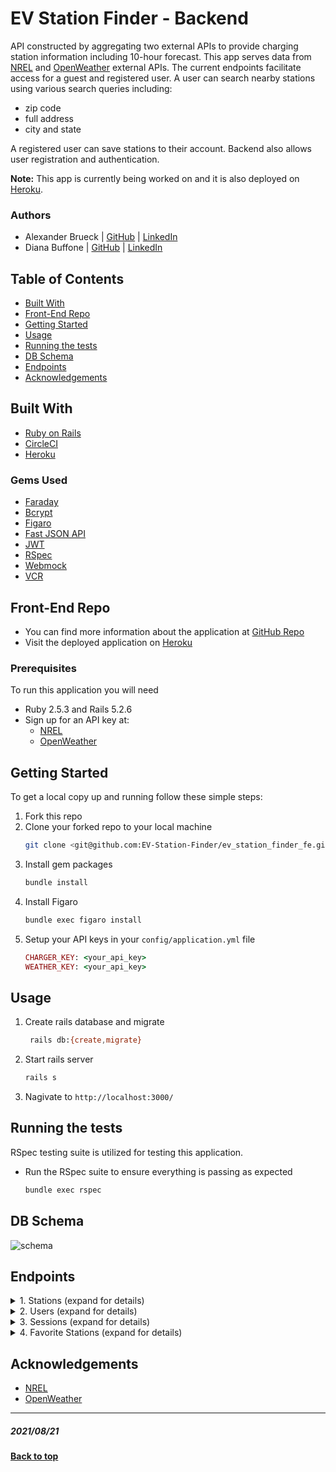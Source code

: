 # EV Station Finder - Backend
API constructed by aggregating two external APIs to provide charging station information including 10-hour forecast.
This app serves data from [NREL](https://developer.nrel.gov/docs/transportation/alt-fuel-stations-v1/) and [OpenWeather](https://openweathermap.org/api) external APIs.
The current endpoints facilitate access for a guest and registered user.
A user can search nearby stations using various search queries including:
  - zip code
  - full address
  - city and state

A registered user can save stations to their account.
Backend also allows user registration and authentication.

**Note:** This app is currently being worked on and it is also deployed on [Heroku](https://ev-station-finder-backend.herokuapp.com/api/v1/stations?location=los%20angeles,ca).

### Authors
- Alexander Brueck | [GitHub](https://github.com/brueck1988) | [LinkedIn](https://www.linkedin.com/in/brueck1988/)
- Diana Buffone | [GitHub](https://github.com/Diana20920) |
  [LinkedIn](https://www.linkedin.com/in/dianabuffone/)

## Table of Contents
  - [Built With](#built-with)
  - [Front-End Repo](#front-end-repo)
  - [Getting Started](#getting-started)
  - [Usage](#usage)
  - [Running the tests](#running-the-tests)
  - [DB Schema](#db-schema)
  - [Endpoints](#endpoints)
  - [Acknowledgements](#acknowledgements)

## Built With

* [Ruby on Rails](https://rubyonrails.org)
* [CircleCI](https://github.com/circleci/circleci-docs)
* [Heroku](https://www.heroku.com)

### Gems Used
- [Faraday](https://github.com/lostisland/faraday)
- [Bcrypt](https://github.com/bcrypt-ruby/bcrypt-ruby)
- [Figaro](https://github.com/laserlemon/figaro)
- [Fast JSON API](https://github.com/Netflix/fast_jsonapi)
- [JWT](https://github.com/jwt/ruby-jwt)
- [RSpec](https://github.com/rspec/rspec-rails)
- [Webmock](https://github.com/bblimke/webmock)
- [VCR](https://github.com/vcr/vcr)


<!-- ## Service Oriented Architecture Diagram -->
## Front-End Repo

- You can find more information about the application at [GitHub Repo](https://github.com/EV-Station-Finder/ev_station_finder_fe)
- Visit the deployed application on [Heroku](https://ev-station-finder-frontend.herokuapp.com/stations?location=denver,co)

### Prerequisites

To run this application you will need
* Ruby 2.5.3 and Rails 5.2.6
* Sign up for an API key at:
  - [NREL](https://developer.nrel.gov/signup/)  
  - [OpenWeather](https://home.openweathermap.org/users/sign_up)
<!--   - [MapQuest](https://developer.mapquest.com/user/register) when feature to provide directions is added -->

## Getting Started

To get a local copy up and running follow these simple steps:
1. Fork this repo
2. Clone your forked repo to your local machine
   ```sh
   git clone <git@github.com:EV-Station-Finder/ev_station_finder_fe.git>
   ```
3. Install gem packages
   ```sh
   bundle install
   ```
4. Install Figaro
   ```sh
   bundle exec figaro install
   ```
6. Setup your API keys in your `config/application.yml` file
   ```ruby
   CHARGER_KEY: <your_api_key>
   WEATHER_KEY: <your_api_key>
   ```

## Usage

   1. Create rails database and migrate
       ```sh
        rails db:{create,migrate}
       ```
   2. Start rails server
       ```sh
       rails s
       ```
   3. Nagivate to `http://localhost:3000/`

## Running the tests
RSpec testing suite is utilized for testing this application.
- Run the RSpec suite to ensure everything is passing as expected
  ```sh
  bundle exec rspec
  ```

 <!-- See the [open issues]() for a list of proposed features (and known issues). -->

## DB Schema
![schema](https://i.ibb.co/9cqWTjQ/Screen-Shot-2021-12-21-at-6-55-55-PM.png)


## Endpoints

<details>
<summary> 1. Stations (expand for details)</summary>

#### a. Search for stations `GET /api/v1/stations`

This will render an index page with the results as a list of stations.

  ```
  request_body = {
                  "location": "Los Angeles, CA",
                  "token": "eyJhbGciOiJIUzI1N/J9.eyJ1c5VyX2lkIjo5N30.Dbrd03NdQJu2Ko_vF8hONHP2Yk-LLJuDc5M2znBa4dI"      (optional)
                 }
  ```

  *The `location` parameter can accept the following:*

  - street, city, state, postal code
  - street, city, state
  - street, postal code
  - postal code
  - city, state

  *The `token` parameter is optional and requires a valid user's token (logged in user):*

  **Example response (returns up to 20 stations)**

  ```
  {
    "data": [
      {
        "id": null,
        "type": "station",
        "attributes": {
            "api_id": 57896,
            "name": "Aiso Street Parking Garage",
            "distance": 0.17641,
            "status": "Available",
            "hours": "24 hours daily",
            "ev_network": "eVgo Network",
            "street_address": "101 Judge John Aiso St",
            "city": "Los Angeles",
            "state": "CA",
            "zip_code": "90012",
            "is_favorited": true
          }
      },
      {
        "id": null,
        "type": "station",
        "attributes": {
            "api_id": 578908,
            "name": "Nissan of Downtown Los Angeles",
            "distance": 2.07951,
            "status": "Available",
            "hours": "Dealership business hours",
            "ev_network": "Non-Networked",
            "street_address": "635 W Washington Blvd",
            "city": "Los Angeles",
            "state": "CA",
            "zip_code": "90015",
            "is_favorited": true
          }
        }
    ]
  }
  ```

  #### b. Station View Page `GET /api/v1/stations/:id`

```
  request_body = {
                  "token": "eyJhbGciOiJIUzI1N/J9.eyJ1c5VyX2lkIjo5N30.Dbrd03NdQJu2Ko_vF8hONHP2Yk-LLJuDc5M2znBa4dI"      (optional)
                 }
```
  
*The `token` parameter is optional and requires a valid user's token (logged in user):*
  
**Example response**

```
          { 
           "data": {
              "id": null,
              "type": "station", 
              "attributes": {
                             "name": "Some Charger", 
                             "api_id": 152087,
                             "status": "Temporarily Closed",
                             "hours": "24hrs",
                             "ev_connector_types": ["CHADEMO", "J1772COMBO"],
                             "ev_network": "Tesla",
                             "street_address": "123 Street Ave",
                             "city": "Denver",
                             "state": "CO",
                             "zip_code": "12345",
                             "is_favorited": true,
                             "accepted_payments": [
                                                   "apple_pay", "credit"
                                                  ],
                             "hourly_weather": [{
                                                  "time": "1300",
                                                  "temperature": "75",
                                                  "conditions": "Sunny",
                                                  "icon": "10d"
                                                },  ... 10 total hour forecasts ]
            }
           }
          }
```
</details>


<details>
  
<summary> 2. Users (expand for details)</summary>

  ####  a. Create User `POST /api/v1/users`
  
  ```
      request_body = {
                      "first_name": "Hari",
                      "last_name": "Seldon",
                      "email": "hari.seldon@foundation.com",
                      "street_address": "123 Planet XYZ",
                      "city": "Jupiter",
                      "state": "UN",
                      "zip_code": "12345",
                      "password": "verysecurepassword"
                     }
   ```

**Example response**
  
```
     { 
      "data": {
         "token": "eyJhbGciOiJIUzI1N/J9.eyJ1c5VyX2lkIjo5N30.Dbrd03NdQJu2Ko_vF8hONHP2Yk-LLJuDc5M2znBa4dI",
         "type": "user", 
      }
     }
```




#### b. Get User `GET /api/v1/users`
  
- Returns user information with the token instead of the ID, and without the user's password digest

```
 request_body = {
                 "token": "eyJhbGciOiJIUzI1NiJ9.eyJ1c2VyX2lkIjoyNDd9.hSjNPgNbJdVtlIwtOkKqz1OKLxdmND1rvVbL5iZ7cxE"
                }
```

**Example response**
  
```
      { 
       "data": {
          "id": null,
          "type": "user", 
          "attributes": {
              "first_name": "Hari",
              "last_name": "Seldon",
              "email": "hari.seldon@foundation.com",
              "street_address": "123 Planet XYZ",
              "city": "Jupiter",
              "state": "UN",
              "zip_code": "12345"
                       }
                    }
                  }
  ```

 #### c. Update User `PATCH /api/v1/users`
  
  - Updates user and returns updated user information
  - Update all or partial user info (Request body will only contain the attributes that are to be updated)

```
  request_body = {
                  "token": "eyJhbGciOiJIUzI1NiJ9.eyJ1c2VyX2lkIjoyNDd9.hSjNPgNbJdVtlIwtOkKqz1OKLxdmND1rvVbL5iZ7cxE",
                  "first_name": "Hari",
                  "last_name": "Seldon",
                  "email": "hari.seldon@example.com",
                  "street_address": "123 Planet ABC",
                  "city": "Jupiter",
                  "state": "UN",
                  "zip_code": "12345"
                 }
```

**Example response**
  
```
      { 
       "data": {
          "id": null,
          "type": "user", 
          "attributes": {
              "first_name": "Hari",
              "last_name": "Seldon",
              "email": "hari.seldon@example.com",
              "street_address": "123 Planet ABC",
              "city": "Jupiter",
              "state": "UN",
              "zip_code": "12345"
                       }
                    }
                  }
```

  #### d. Destroy User `DELETE /api/v1/users`
  
  - Deletes user and returns 204 HTTP Status


  ```
  request_body = {
                  "token": "eyJhbGciOiJIUzI1NiJ9.eyJ1c2VyX2lkIjoyNDd9.hSjNPgNbJdVtlIwtOkKqz1OKLxdmND1rvVbL5iZ7cxE"
                 }
  ```
</details>


<details>
<summary> 3. Sessions (expand for details)</summary>
  
#### a. `POST /api/v1/sessions`
  
  ```
   request_body = {
                   "email": "hari.seldon@foundation.com",
                   "password": "verysecurepassword"
                  }
   ```

 **Example response**

  ```
    { 
      "data": {
               "token": "eyJhbGciOiJIUzI1N/J9.eyJ1c5VyX2lkIjo5N30.Dbrd03NdQJu2Ko_vF8hONHP2Yk-LLJuDc5M2znBa4dI",
               "type": "user" 
              }
    }
  ```

#### b. `GET /api/v1/authorize`
  
  ```
  request_body = {
                  "token": "eyJhbGciOiJIUzI1N/J9.eyJ1c5VyX2lkIjo5N30.Dbrd03NdQJu2Ko_vF8hONHP2Yk-LLJuDc5M2znBa4dI"
                 }
  ```

**Example response**
  
  ```
    { 
      "data": {
          "token": "eyJhbGciOiJIUzI1N/J9.eyJ1c5VyX2lkIjo5N30.Dbrd03NdQJu2Ko_vF8hONHP2Yk-LLJuDc5M2znBa4dI",
          "type": "user" 
     }
    }
  ```
</details>


<details>
<summary> 4. Favorite Stations (expand for details)</summary>

#### a. `GET /api/v1/favorite_stations`
  
  - Returns user's favorite stations
  
```
    request_body = {
                    "token": "eyJhbGciOiJIUzI1NiJ9.eyJ1c2VyX2lkIjoyNDd9.hSjNPgNbJdVtlIwtOkKqz1OKLxdmND1rvVbL5iZ7cxE"
                   }
```

**Example response**

```
    {
      "data": [
        {
          "id": null,
          "type": "station",
          "attributes": {
              "api_id": 57896,
              "name": "Aiso Street Parking Garage",
              "distance": 0.17641,
              "status": "Available",
              "hours": "24 hours daily",
              "ev_network": "eVgo Network",
              "street_address": "101 Judge John Aiso St",
              "city": "Los Angeles",
              "state": "CA",
              "zip_code": "90012",
              "is_favorited": true
            }
        },
        {
          "id": null,
          "type": "station",
          "attributes": {
              "api_id": 578908,
              "name": "Nissan of Downtown Los Angeles",
              "distance": 2.07951,
              "status": "Available",
              "hours": "Dealership business hours",
              "ev_network": "Non-Networked",
              "street_address": "635 W Washington Blvd",
              "city": "Los Angeles",
              "state": "CA",
              "zip_code": "90015",
              "is_favorited": true
            }
          }
      ]
    }
```


#### b. `POST /api/v1/favorite_stations`

- Saves a favorite_station for a user
  
```
         request_body = {
                         "token": "eyJhbGciOiJIUzI1NiJ9.eyJ1c2VyX2lkIjoyNDd9.hSjNPgNbJdVtlIwtOkKqz1OKLxdmND1rvVbL5iZ7cxE",
                         "api_id": 152283
                        }
```

**Example response**

```
    {
      "data": {
          "type": "favorite_station"
        } 
    }
```
    
#### c. `DELETE /api/v1/favorite_stations`
  
- Deletes a favorite_station for a user and returns 204 HTTP Status


```
 request_body = {
                 "token": "eyJhbGciOiJIUzI1NiJ9.eyJ1c2VyX2lkIjoyNDd9.hSjNPgNbJdVtlIwtOkKqz1OKLxdmND1rvVbL5iZ7cxE",
                 "api_id": 152283
                }
```
</details>

<!-- ## Contributing

   Contributions are welcome! And they are **sincerely appreciated**.

   1. Fork the Project
   2. Create your Feature Branch (`git checkout -b feature/<your feature name>`)
   3. Commit your Changes (`git commit -m 'Add some SweetFeature'`)
   4. Push to the Branch (`git push origin feature/<your feature name>`)
   5. Open a Pull Request -->

## Acknowledgements
- [NREL](https://developer.nrel.gov/signup/)  
- [OpenWeather](https://home.openweathermap.org/users/sign_up)
<!-- - [MapQuest](https://developer.mapquest.com/user/register) -->

**************************************************************************
##### 2021/08/21
**[Back to top](#table-of-contents)**
